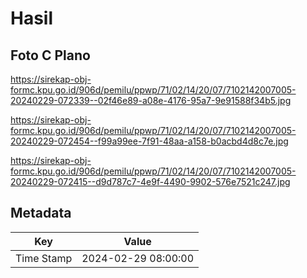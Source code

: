# Hasil

## Foto C Plano

https://sirekap-obj-formc.kpu.go.id/906d/pemilu/ppwp/71/02/14/20/07/7102142007005-20240229-072339--02f46e89-a08e-4176-95a7-9e91588f34b5.jpg

https://sirekap-obj-formc.kpu.go.id/906d/pemilu/ppwp/71/02/14/20/07/7102142007005-20240229-072454--f99a99ee-7f91-48aa-a158-b0acbd4d8c7e.jpg

https://sirekap-obj-formc.kpu.go.id/906d/pemilu/ppwp/71/02/14/20/07/7102142007005-20240229-072415--d9d787c7-4e9f-4490-9902-576e7521c247.jpg


## Metadata

| Key        | Value               |
| ---------- | ------------------- |
| Time Stamp | 2024-02-29 08:00:00 |



